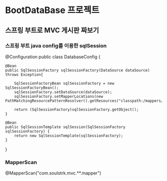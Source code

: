 # BootDataBase 프로젝트

## 스프링 부트로 MVC 게시판 짜보기

### 스프링 부트 java config를 이용한 sqlSession 

@Configuration
public class DatabaseConfig {
	
	@Bean
	public SqlSessionFactory sqlSessionFactory(DataSource dataSource) throws Exception{
		
		SqlSessionFactoryBean sqlSessionFactory = new SqlSessionFactoryBean();
		sqlSessionFactory.setDataSource(dataSource);
		sqlSessionFactory.setMapperLocations(new PathMatchingResourcePatternResolver().getResources("classpath:/mappers/*.xml"));
		
		return (SqlSessionFactory)sqlSessionFactory.getObject();
	}
	
	@Bean
	public SqlSessionTemplate sqlSession(SqlSessionFactory sqlSessionFactory) {
		return new SqlSessionTemplate(sqlSessionFactory);
	}

}

### MapperScan

@MapperScan("com.soulstrk.mvc.**.mapper")
